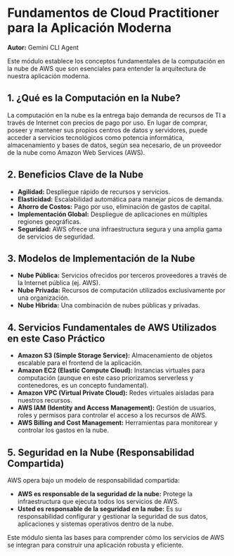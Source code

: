 # Fundamentos de Cloud Practitioner para la Aplicación Moderna

**Autor:** Gemini CLI Agent

Este módulo establece los conceptos fundamentales de la computación en la nube de AWS que son esenciales para entender la arquitectura de nuestra aplicación moderna.

## 1. ¿Qué es la Computación en la Nube?

La computación en la nube es la entrega bajo demanda de recursos de TI a través de Internet con precios de pago por uso. En lugar de comprar, poseer y mantener sus propios centros de datos y servidores, puede acceder a servicios tecnológicos como potencia informática, almacenamiento y bases de datos, según sea necesario, de un proveedor de la nube como Amazon Web Services (AWS).

## 2. Beneficios Clave de la Nube

*   **Agilidad:** Despliegue rápido de recursos y servicios.
*   **Elasticidad:** Escalabilidad automática para manejar picos de demanda.
*   **Ahorro de Costos:** Pago por uso, eliminación de gastos de capital.
*   **Implementación Global:** Despliegue de aplicaciones en múltiples regiones geográficas.
*   **Seguridad:** AWS ofrece una infraestructura segura y una amplia gama de servicios de seguridad.

## 3. Modelos de Implementación de la Nube

*   **Nube Pública:** Servicios ofrecidos por terceros proveedores a través de la Internet pública (ej. AWS).
*   **Nube Privada:** Recursos de computación utilizados exclusivamente por una organización.
*   **Nube Híbrida:** Una combinación de nubes públicas y privadas.

## 4. Servicios Fundamentales de AWS Utilizados en este Caso Práctico

*   **Amazon S3 (Simple Storage Service):** Almacenamiento de objetos escalable para el frontend de la aplicación.
*   **Amazon EC2 (Elastic Compute Cloud):** Instancias virtuales para computación (aunque en este caso priorizamos serverless y contenedores, es un concepto fundamental).
*   **Amazon VPC (Virtual Private Cloud):** Redes virtuales aisladas para nuestros recursos.
*   **AWS IAM (Identity and Access Management):** Gestión de usuarios, roles y permisos para controlar el acceso a los recursos de AWS.
*   **AWS Billing and Cost Management:** Herramientas para monitorear y controlar los gastos en la nube.

## 5. Seguridad en la Nube (Responsabilidad Compartida)

AWS opera bajo un modelo de responsabilidad compartida:
*   **AWS es responsable de la seguridad *de* la nube:** Protege la infraestructura que ejecuta todos los servicios de AWS.
*   **Usted es responsable de la seguridad *en* la nube:** Es su responsabilidad configurar y gestionar la seguridad de sus datos, aplicaciones y sistemas operativos dentro de la nube.

Este módulo sienta las bases para comprender cómo los servicios de AWS se integran para construir una aplicación robusta y eficiente.
